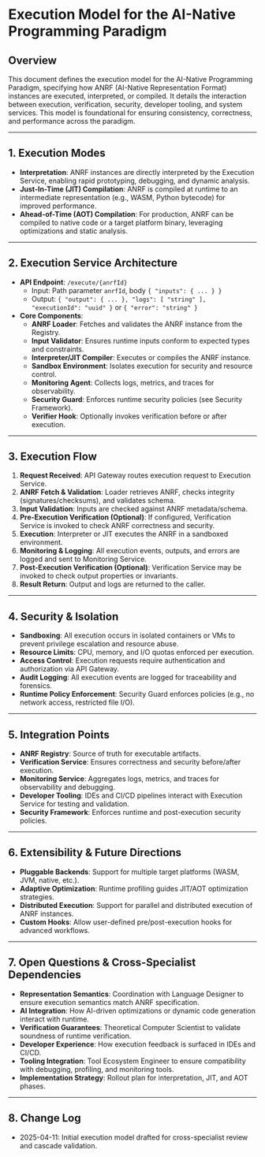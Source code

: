 # Execution Model for the AI-Native Programming Paradigm

## Overview

This document defines the execution model for the AI-Native Programming Paradigm, specifying how ANRF (AI-Native Representation Format) instances are executed, interpreted, or compiled. It details the interaction between execution, verification, security, developer tooling, and system services. This model is foundational for ensuring consistency, correctness, and performance across the paradigm.

---

## 1. Execution Modes

- **Interpretation**: ANRF instances are directly interpreted by the Execution Service, enabling rapid prototyping, debugging, and dynamic analysis.
- **Just-In-Time (JIT) Compilation**: ANRF is compiled at runtime to an intermediate representation (e.g., WASM, Python bytecode) for improved performance.
- **Ahead-of-Time (AOT) Compilation**: For production, ANRF can be compiled to native code or a target platform binary, leveraging optimizations and static analysis.

---

## 2. Execution Service Architecture

- **API Endpoint**: `/execute/{anrfId}`
  - Input: Path parameter `anrfId`, body `{ "inputs": { ... } }`
  - Output: `{ "output": { ... }, "logs": [ "string" ], "executionId": "uuid" }` or `{ "error": "string" }`
- **Core Components**:
  - **ANRF Loader**: Fetches and validates the ANRF instance from the Registry.
  - **Input Validator**: Ensures runtime inputs conform to expected types and constraints.
  - **Interpreter/JIT Compiler**: Executes or compiles the ANRF instance.
  - **Sandbox Environment**: Isolates execution for security and resource control.
  - **Monitoring Agent**: Collects logs, metrics, and traces for observability.
  - **Security Guard**: Enforces runtime security policies (see Security Framework).
  - **Verifier Hook**: Optionally invokes verification before or after execution.

---

## 3. Execution Flow

1. **Request Received**: API Gateway routes execution request to Execution Service.
2. **ANRF Fetch & Validation**: Loader retrieves ANRF, checks integrity (signatures/checksums), and validates schema.
3. **Input Validation**: Inputs are checked against ANRF metadata/schema.
4. **Pre-Execution Verification (Optional)**: If configured, Verification Service is invoked to check ANRF correctness and security.
5. **Execution**: Interpreter or JIT executes the ANRF in a sandboxed environment.
6. **Monitoring & Logging**: All execution events, outputs, and errors are logged and sent to Monitoring Service.
7. **Post-Execution Verification (Optional)**: Verification Service may be invoked to check output properties or invariants.
8. **Result Return**: Output and logs are returned to the caller.

---

## 4. Security & Isolation

- **Sandboxing**: All execution occurs in isolated containers or VMs to prevent privilege escalation and resource abuse.
- **Resource Limits**: CPU, memory, and I/O quotas enforced per execution.
- **Access Control**: Execution requests require authentication and authorization via API Gateway.
- **Audit Logging**: All execution events are logged for traceability and forensics.
- **Runtime Policy Enforcement**: Security Guard enforces policies (e.g., no network access, restricted file I/O).

---

## 5. Integration Points

- **ANRF Registry**: Source of truth for executable artifacts.
- **Verification Service**: Ensures correctness and security before/after execution.
- **Monitoring Service**: Aggregates logs, metrics, and traces for observability and debugging.
- **Developer Tooling**: IDEs and CI/CD pipelines interact with Execution Service for testing and validation.
- **Security Framework**: Enforces runtime and post-execution security policies.

---

## 6. Extensibility & Future Directions

- **Pluggable Backends**: Support for multiple target platforms (WASM, JVM, native, etc.).
- **Adaptive Optimization**: Runtime profiling guides JIT/AOT optimization strategies.
- **Distributed Execution**: Support for parallel and distributed execution of ANRF instances.
- **Custom Hooks**: Allow user-defined pre/post-execution hooks for advanced workflows.

---

## 7. Open Questions & Cross-Specialist Dependencies

- **Representation Semantics**: Coordination with Language Designer to ensure execution semantics match ANRF specification.
- **AI Integration**: How AI-driven optimizations or dynamic code generation interact with runtime.
- **Verification Guarantees**: Theoretical Computer Scientist to validate soundness of runtime verification.
- **Developer Experience**: How execution feedback is surfaced in IDEs and CI/CD.
- **Tooling Integration**: Tool Ecosystem Engineer to ensure compatibility with debugging, profiling, and monitoring tools.
- **Implementation Strategy**: Rollout plan for interpretation, JIT, and AOT phases.

---

## 8. Change Log

- 2025-04-11: Initial execution model drafted for cross-specialist review and cascade validation.